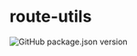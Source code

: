 # route-utils

![GitHub package.json version](https://img.shields.io/github/package-json/v/vlazh/route-utils)
